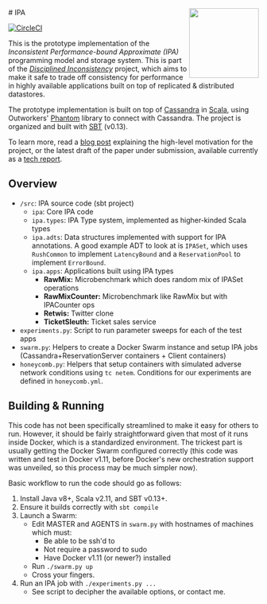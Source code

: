<img align="right" width="140" src="http://homes.cs.washington.edu/~bholt/img/ipa.jpg"/>
# IPA

[![CircleCI](https://circleci.com/gh/bholt/ipa.svg?style=svg)](https://circleci.com/gh/bholt/ipa)

This is the prototype implementation of the *Inconsistent Performance-bound Approximate (IPA)* programming model and storage system. This is part of the [*Disciplined Inconsistency*][di] project, which aims to make it safe to trade off consistency for performance in highly available applications built on top of replicated & distributed datastores.

The prototype implementation is built on top of [Cassandra][] in [Scala][], using Outworkers' [Phantom][] library to connect with Cassandra. The project is organized and built with [SBT][] (v0.13).

To learn more, read a [blog post][] explaining the high-level motivation for the project, or the latest draft of the paper under submission, available currently as a [tech report][].

[di]: http://sampa.cs.washington.edu/projects/disciplined-inconsistency.html
[blog post]: http://homes.cs.washington.edu/~bholt/posts/disciplined-inconsistency.html
[tech report]: http://bholt.github.io/gen/ipa-tr.pdf

## Overview
- `/src`: IPA source code (sbt project)
	- `ipa`: Core IPA code
	- `ipa.types`: IPA Type system, implemented as higher-kinded Scala types
	- `ipa.adts`: Data structures implemented with support for IPA annotations. A good example ADT to look at is `IPASet`, which uses `RushCommon` to implement `LatencyBound` and a `ReservationPool` to implement `ErrorBound`.
	- `ipa.apps`: Applications built using IPA types
		- **RawMix:** Microbenchmark which does random mix of IPASet operations
		- **RawMixCounter:** Microbenchmark like RawMix but with IPACounter ops
		- **Retwis:** Twitter clone
		- **TicketSleuth:** Ticket sales service
- `experiments.py`: Script to run parameter sweeps for each of the test apps
- `swarm.py`: Helpers to create a Docker Swarm instance and setup IPA jobs (Cassandra+ReservationServer containers + Client containers)
- `honeycomb.py`: Helpers that setup containers with simulated adverse network conditions using `tc netem`. Conditions for our experiments are defined in `honeycomb.yml`.

## Building & Running
This code has not been specifically streamlined to make it easy for others to run. However, it should be fairly straightforward given that most of it runs inside Docker, which is a standardized environment. The trickest part is usually getting the Docker Swarm configured correctly (this code was written and test in Docker v1.11, before Docker's new orchestration support was unveiled, so this process may be much simpler now).

Basic workflow to run the code should go as follows:

1. Install Java v8+, Scala v2.11, and SBT v0.13+.
2. Ensure it builds correctly with `sbt compile`
3. Launch a Swarm: 
	- Edit MASTER and AGENTS in `swarm.py` with hostnames of machines which must:
		- Be able to be ssh'd to
		- Not require a password to sudo
		- Have Docker v1.11 (or newer?) installed
	- Run `./swarm.py up`
	- Cross your fingers.
4. Run an IPA job with `./experiments.py ...`
	- See script to decipher the available options, or contact me.

[Cassandra]: http://cassandra.apache.org/
[Scala]: http://www.scala-lang.org/
[Phantom]: http://outworkers.github.io/phantom/
[SBT]: http://www.scala-sbt.org/
